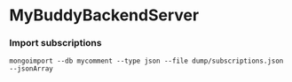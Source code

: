 # MyBuddyBackendServer


### Import subscriptions
```
mongoimport --db mycomment --type json --file dump/subscriptions.json --jsonArray
```
